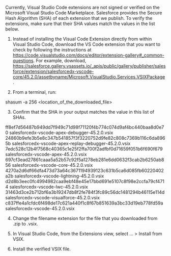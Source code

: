 Currently, Visual Studio Code extensions are not signed or verified on the
Microsoft Visual Studio Code Marketplace. Salesforce provides the Secure Hash
Algorithm (SHA) of each extension that we publish. To verify the extensions,
make sure that their SHA values match the values in the list below.

1. Instead of installing the Visual Code Extension directly from within Visual
   Studio Code, download the VS Code extension that you want to check by
   following the instructions at
   https://code.visualstudio.com/docs/editor/extension-gallery#_common-questions.
   For example, download,
   https://salesforce.gallery.vsassets.io/_apis/public/gallery/publisher/salesforce/extension/salesforcedx-vscode-core/45.2.0/assetbyname/Microsoft.VisualStudio.Services.VSIXPackage.

2. From a terminal, run:

shasum -a 256 <location_of_the_downloaded_file>

3. Confirm that the SHA in your output matches the value in this list of SHAs.

ff8ef7d56487b949dd7f949c71d98f71120f4b774c074d9af4bc440baa8d0e70 salesforcedx-vscode-apex-debugger-45.2.0.vsix
24860b9efe3b5e8c347b541857f3f3220752d9fe82c808c7369b116c6da8965b salesforcedx-vscode-apex-replay-debugger-45.2.0.vsix
7edc528c12b4f7568c40365c1e25f2ffa700f2adfbf0d71659f051b6f690f679 salesforcedx-vscode-apex-45.2.0.vsix
697cf3ead27861caaa5a52b57c92f5a1278eb281e6dd0632f3cab2b6250ab856 salesforcedx-vscode-core-45.2.0.vsix
4270a2d6df66dfa473d73a64c3671194939123c631b5ca6d085fb60220402a2b salesforcedx-vscode-lightning-45.2.0.vsix
d2d8b3eec0fc4994982caa9ebf48e45e17bbd691e5107c8f98e2ccfa79cf4714 salesforcedx-vscode-lwc-45.2.0.vsix
31463d3ce2b712bf6a3b19247db8f2fe784f3fc89c56dc1481294b46115e114d salesforcedx-vscode-visualforce-45.2.0.vsix
c837ffe4a1cfdc6f498de17c621a440f1c8f67b851639a3bc33d19eb778fd59a salesforcedx-vscode-45.2.0.vsix

4. Change the filename extension for the file that you downloaded from .zip to
   .vsix.

5. In Visual Studio Code, from the Extensions view, select ... > Install from
   VSIX.

6. Install the verified VSIX file.

